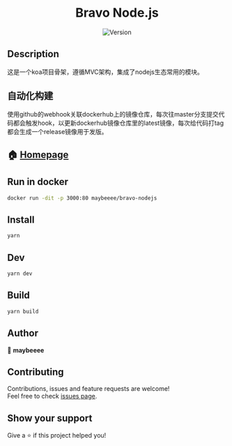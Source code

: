 <h1 align="center">Bravo Node.js</h1>
<p align="center">
  <img alt="Version" src="https://img.shields.io/badge/version-0.0.1-blue.svg?cacheSeconds=2592000" />
</p>

## Description

这是一个koa项目骨架，遵循MVC架构，集成了nodejs生态常用的模块。

## 自动化构建

使用github的webhook关联dockerhub上的镜像仓库，每次往master分支提交代码都会触发hook，以更新dockerhub镜像仓库里的latest镜像，每次给代码打tag都会生成一个release镜像用于发版。

## 🏠 [Homepage](https://github.com/maybeeee/nodejs#readme)

## Run in docker

```sh
docker run -dit -p 3000:80 maybeeee/bravo-nodejs
```

## Install

```sh
yarn
```

## Dev

```sh
yarn dev
```

## Build

```sh
yarn build
```

## Author

👤 **maybeeee**

## Contributing

Contributions, issues and feature requests are welcome!<br />Feel free to check [issues page](https://github.com/maybeeee/nodejs/issues).

## Show your support

Give a ⭐️ if this project helped you!
